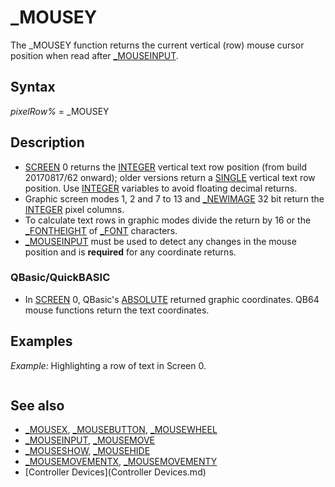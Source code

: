 # _MOUSEY

The _MOUSEY function returns the current vertical (row) mouse cursor position when read after [_MOUSEINPUT](_MOUSEINPUT.md).

  

## Syntax

*pixelRow%* = _MOUSEY
  

## Description

* [SCREEN](SCREEN.md) 0 returns the [INTEGER](INTEGER.md) vertical text row position (from build 20170817/62 onward); older versions return a [SINGLE](SINGLE.md) vertical text row position. Use [INTEGER](INTEGER.md) variables to avoid floating decimal returns.
* Graphic screen modes 1, 2 and 7 to 13 and [_NEWIMAGE](_NEWIMAGE.md) 32 bit return the [INTEGER](INTEGER.md) pixel columns.
* To calculate text rows in graphic modes divide the return by 16 or the [_FONTHEIGHT](_FONTHEIGHT.md) of [_FONT](_FONT.md) characters.
* [_MOUSEINPUT](_MOUSEINPUT.md) must be used to detect any changes in the mouse position and is **required** for any coordinate returns.

### QBasic/QuickBASIC

* In [SCREEN](SCREEN.md) 0, QBasic's [ABSOLUTE](ABSOLUTE.md) returned graphic coordinates. QB64 mouse functions return the text coordinates.

  

## Examples

*Example:* Highlighting a row of text in Screen 0.

``` minX = 20: maxX = 60: minY = 10: maxY = 24 selection = 0 'the screen Y coordinate of the previously highlighted item [FOR](FOR.md) i% = 1 [TO](TO.md) 25: [LOCATE](LOCATE.md) i%, 40: [PRINT](PRINT.md) i%;: [NEXT](NEXT.md) [DO](DO.md): [_LIMIT](_LIMIT.md) 100   [IF](IF.md) [_MOUSEINPUT](_MOUSEINPUT.md) [THEN](THEN.md)     'Un-highlight any selected row     [IF](IF.md) selection [THEN](THEN.md) selectRow selection, minX, maxX, 0     x = [_MOUSEX](_MOUSEX.md)     y = _MOUSEY     [IF](IF.md) x >= minX [AND](AND.md) "AND (boolean)") x <= maxX [AND](AND.md) "AND (boolean)") y >= minY [AND](AND.md) "AND (boolean)") y <= maxY [THEN](THEN.md)       selection = y     [ELSE](ELSE.md)       selection = 0     [END IF](END IF.md)     'Highlight any selected row     [IF](IF.md) selection [THEN](THEN.md) SelectRow selection, minX, maxX, 2     [IF](IF.md) [_MOUSEBUTTON](_MOUSEBUTTON.md)(1) [THEN](THEN.md) [LOCATE](LOCATE.md) 1, 2: [PRINT](PRINT.md) x, y, selection   [END IF](END IF.md) [LOOP](LOOP.md) [UNTIL](UNTIL.md) [INKEY$](INKEY$.md) <> ""  [SUB](SUB.md) SelectRow (y, x1, x2, col) [DEF SEG](DEF SEG.md) = [&H](&H.md)B800 addr& = (x1 - 1 + (y - 1) * [_WIDTH](_WIDTH.md) "WIDTH (function)")) * 2 + 1 [FOR](FOR.md) x = x1 [TO](TO.md) x2   oldCol = [PEEK](PEEK.md)(addr&) [AND](AND.md) "AND (boolean)") [&B](&B.md)10001111   ' Mask foreground color and blink bit   [POKE](POKE.md) addr&, oldCol [OR](OR.md) ((col [AND](AND.md) "AND (boolean)") [&B](&B.md)111) * [&B](&B.md)10000) ' Apply background color   addr& = addr& + 2 [NEXT](NEXT.md) [END SUB](END SUB.md)  
```

  

## See also

* [_MOUSEX](_MOUSEX.md), [_MOUSEBUTTON](_MOUSEBUTTON.md), [_MOUSEWHEEL](_MOUSEWHEEL.md)
* [_MOUSEINPUT](_MOUSEINPUT.md), [_MOUSEMOVE](_MOUSEMOVE.md)
* [_MOUSESHOW](_MOUSESHOW.md), [_MOUSEHIDE](_MOUSEHIDE.md)
* [_MOUSEMOVEMENTX](_MOUSEMOVEMENTX.md), [_MOUSEMOVEMENTY](_MOUSEMOVEMENTY.md)
* [Controller Devices](Controller Devices.md)

  

